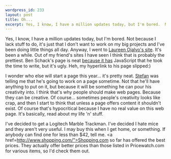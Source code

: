 ```yaml
--- 
wordpress_id: 233
layout: post
title: Oh...
excerpt: Yes, I know, I have a million updates today, but I'm bored.  Not because I lack stuff to do, it's just that I don't want to work on my big projects and I've been doing little things all day.  Anyway, I went to <a href="http://pages.nyu.edu/~lso202/">Laureen Ojalvo's site</a>.  It's been a while.  Out of my friend's sites I have seen I think that is probably the prettiest.  Ben Schack's page is neat <a href="http://umn.edu/~scha0354/">because it has</a> JavaScript that he took the time to write, but it's ugly.  Heh, my hyperlink to his page slipped:)<p>I wonder who else will start a page this year... it's pretty neat.  <a href="http://members.aol.com/shogun17/index.html">Stefan</a> was telling me that he's going to work on a page sometime.  Not that he'll have anything to put on it, but because it will be something he can pour his creativity into.  I think that's why people should make web pages.  Because they can be creative.  Of course... sometimes people's creativity looks like crap, and then I start to think that unless a page offers content it shouldn't exist.  Of course that's hypocritical because I have no real value on this web page.  It's basically, read about my life 'n' stuff.<p>I've decided to get a Logitech Marble Trackman.  I've decided I hate mice and they aren't very useful.  I may buy this when I get home, or something.  If anybody can find one for less than $42, tell me.  <a href=http://www.shopping.com/">Shopping.com</a> so far has offered the best prices.  They actually offer better prices than those listed in Pricewatch.com for various items, so I'd check them out.
---
```

Yes, I know, I have a million updates today, but I'm bored.  Not because I lack stuff to do, it's just that I don't want to work on my big projects and I've been doing little things all day.  Anyway, I went to <a href="http://pages.nyu.edu/~lso202/">Laureen Ojalvo's site</a>.  It's been a while.  Out of my friend's sites I have seen I think that is probably the prettiest.  Ben Schack's page is neat <a href="http://umn.edu/~scha0354/">because it has</a> JavaScript that he took the time to write, but it's ugly.  Heh, my hyperlink to his page slipped:)<p>I wonder who else will start a page this year... it's pretty neat.  <a href="http://members.aol.com/shogun17/index.html">Stefan</a> was telling me that he's going to work on a page sometime.  Not that he'll have anything to put on it, but because it will be something he can pour his creativity into.  I think that's why people should make web pages.  Because they can be creative.  Of course... sometimes people's creativity looks like crap, and then I start to think that unless a page offers content it shouldn't exist.  Of course that's hypocritical because I have no real value on this web page.  It's basically, read about my life 'n' stuff.<p>I've decided to get a Logitech Marble Trackman.  I've decided I hate mice and they aren't very useful.  I may buy this when I get home, or something.  If anybody can find one for less than $42, tell me.  <a href=http://www.shopping.com/">Shopping.com</a> so far has offered the best prices.  They actually offer better prices than those listed in Pricewatch.com for various items, so I'd check them out.
